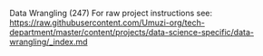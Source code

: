 Data Wrangling (247)
For raw project instructions see: https://raw.githubusercontent.com/Umuzi-org/tech-department/master/content/projects/data-science-specific/data-wrangling/_index.md